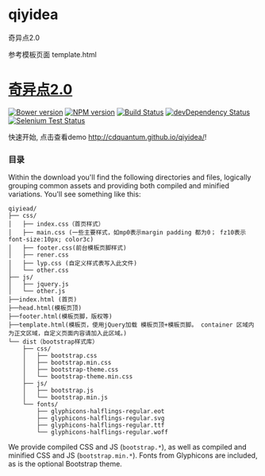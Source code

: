 qiyidea
=======

奇异点2.0


参考模板页面
template.html



# [奇异点2.0](http://cdquantum.github.io/qiyidea/)
[![Bower version](https://badge.fury.io/bo/bootstrap.svg)](http://badge.fury.io/bo/bootstrap)
[![NPM version](https://badge.fury.io/js/bootstrap.svg)](http://badge.fury.io/js/bootstrap)
[![Build Status](https://secure.travis-ci.org/twbs/bootstrap.svg?branch=master)](https://travis-ci.org/twbs/bootstrap)
[![devDependency Status](https://david-dm.org/twbs/bootstrap/dev-status.svg)](https://david-dm.org/twbs/bootstrap#info=devDependencies)
[![Selenium Test Status](https://saucelabs.com/browser-matrix/bootstrap.svg)](https://saucelabs.com/u/bootstrap)


快速开始, 点击查看demo <http://cdquantum.github.io/qiyidea/>!



### 目录

Within the download you'll find the following directories and files, logically grouping common assets and providing both compiled and minified variations. You'll see something like this:

```
qiyiead/
├── css/
│   ├── index.css（首页样式）
│   ├── main.css (一些主要样式，如mp0表示margin padding 都为0； fz10表示font-size:10px; color3c)
│   ├── footer.css(前台模板页脚样式)
│   ├── rener.css
│   ├── lyp.css (自定义样式表写入此文件)
│   └── other.css
├── js/
│   ├── jquery.js
│   └── other.js
├──index.html (首页)
├──head.html(模板页顶)
├──footer.html(模板页脚，版权等)
├──template.html(模板页，使用jQuery加载 模板页顶+模板页脚。 container 区域内为正文区域，自定义页面内容请加入此区域。)
└── dist（bootstrap样式库）
    ├── css/
    │   ├── bootstrap.css
    │   ├── bootstrap.min.css
    │   ├── bootstrap-theme.css
    │   └── bootstrap-theme.min.css
    ├── js/
    │   ├── bootstrap.js
    │   └── bootstrap.min.js
    └── fonts/
        ├── glyphicons-halflings-regular.eot
        ├── glyphicons-halflings-regular.svg
        ├── glyphicons-halflings-regular.ttf
        └── glyphicons-halflings-regular.woff
```

We provide compiled CSS and JS (`bootstrap.*`), as well as compiled and minified CSS and JS (`bootstrap.min.*`). Fonts from Glyphicons are included, as is the optional Bootstrap theme.


